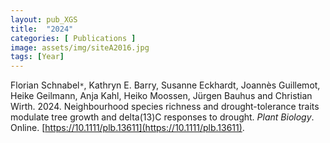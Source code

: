 ```yaml
---
layout: pub_XGS
title:  "2024"
categories: [ Publications ]
image: assets/img/siteA2016.jpg
tags: [Year]
---
```

Florian Schnabel<code>&ast;</code>, Kathryn E. Barry, Susanne Eckhardt, Joannès Guillemot, Heike Geilmann, Anja Kahl, Heiko Moossen, Jürgen Bauhus and Christian Wirth. 2024. Neighbourhood species richness and drought-tolerance traits modulate tree growth and delta(13)C responses to drought. *Plant Biology*. Online. [https://10.1111/plb.13611](https://10.1111/plb.13611).

